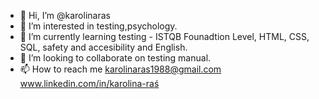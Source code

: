 - 👋 Hi, I’m @karolinaras
- 👀 I’m interested in testing,psychology.
- 🌱 I’m currently learning testing - ISTQB Founadtion Level, HTML, CSS, SQL, safety and accesibility and English.
- 💞️ I’m looking to collaborate on testing manual.
- 📫 How to reach me karolinaras1988@gmail.com
www.linkedin.com/in/karolina-raś

<!---
karolinaras/karolinaras is a ✨ special ✨ repository because its `README.md` (this file) appears on your GitHub profile.
You can click the Preview link to take a look at your changes.
--->
